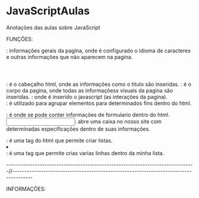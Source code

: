 # JavaScriptAulas
Anotações das aulas sobre JavaScript

FUNÇÕES: 

<head></head>: informações gerais da pagina, onde é configurado o idioma de caracteres e outras informações que não aparecem na pagina.
<header></header>: é o cabeçalho html, onde as informações como o titulo são inseridas.
<body></body>: é o corpo da pagina, onde todas as informaçõess visuais da pagina são inseridas. 
<script></script>: onde é inserido o javascript (as interações da pagina).
<div></div>: é utilizado para agrupar elementos para determinados fins dentro do html.
<form></form>: é onde se pode conter informações de formulario dentro do html.
<input>: abre uma caixa no nosso site com determinadas especificações dentro de suas informações.
<ul></ul>: é uma tag do html que permite criar listas. 
<li></li>: é uma tag que permite crias varias linhas dentro da minha lista.

-------------------------------------------------------------------------------//--------------------------------------------------------------------------------------

INFORMAÇÕES:


